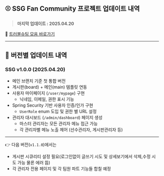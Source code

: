 ## ⚾ SSG Fan Community 프로젝트 업데이트 내역  
> **마지막 업데이트 : 2025.04.20**

📎 [트러블슈팅 모음 바로가기](https://github.com/yoon0416/ssgpack/blob/main/%ED%8A%B8%EB%9F%AC%EB%B8%94%EC%8A%88%ED%8C%85.md)

---

## 🔹 버전별 업데이트 내역

### SSG v1.0.0 (2025.04.20)  
- 메인 브랜치 기준 첫 통합 버전  
- 게시판(board) + 메인(main) 템플릿 연동  
- 사용자 마이페이지 (`/user/mypage`) 구현  
  - 닉네임, 이메일, 권한 표시 기능  
- Spring Security 기반 사용자 인증/인가 구현  
  - `UserRole` enum 도입 및 권한 별 URL 설정  
- 관리자 대시보드 (`/admin/dashboard`) 페이지 생성  
  - 마스터 관리자는 모든 관리자 메뉴 접근 가능  
  - 각 관리자별 메뉴 노출 제어 (선수관리자, 게시판관리자 등)
  
---

👉 다음 버전(`v1.1.0`)에서는 
- 게시판 시큐리티 설정 필요(로그인없이 글쓰기 시도 및 상세보기에서 삭제,수정 시도 가능 물론 에러 뜸)
- 각 관리자 전용 페이지 및 각 팀원 파트 기능들 합칠 예정
